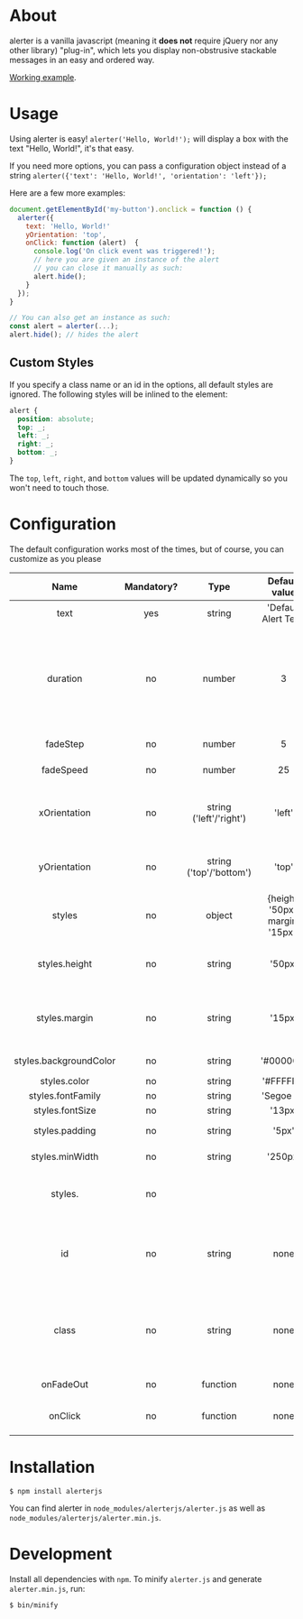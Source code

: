 # About
alerter is a vanilla javascript (meaning it **does not** require jQuery nor any 
other library) "plug-in", which lets you display non-obstrusive stackable 
messages in an easy and ordered way.

[Working example](https://gosukiwi.github.io/alerter/demo.html).

# Usage
Using alerter is easy! ```alerter('Hello, World!');``` will display a box with
the text "Hello, World!", it's that easy.

If you need more options, you can pass a configuration object instead of a 
string ```alerter({'text': 'Hello, World!', 'orientation': 'left'});```

Here are a few more examples:

```javascript
document.getElementById('my-button').onclick = function () {
  alerter({
    text: 'Hello, World!'
    yOrientation: 'top',
    onClick: function (alert)  {
      console.log('On click event was triggered!');
      // here you are given an instance of the alert
      // you can close it manually as such:
      alert.hide();
    }
  });
}                

// You can also get an instance as such:
const alert = alerter(...);
alert.hide(); // hides the alert
```

## Custom Styles
If you specify a class name or an id in the options, all default styles are
ignored. The following styles will be inlined to the element:

```css
alert {
  position: absolute;
  top: _;
  left: _;
  right: _;
  bottom: _;
}
```

The `top`, `left`, `right`, and `bottom` values will be updated dynamically so
you won't need to touch those.

# Configuration
The default configuration works most of the times, but of course, you can 
customize as you please

|Name|Mandatory?|Type|Default value|Description|
|:--:|:--------:|:--:|:-----------:|:---------:|
|text|yes|string|'Default Alert Text'|Alert text|
|duration|no|number|3|Number of seconds before fadeOut (if onClick is set, starts when the alert is clicked)|
|fadeStep|no|number|5|Fade out step|
|fadeSpeed|no|number|25|Fade out speed|
|xOrientation|no|string ('left'/'right')|'left'|Alert placement on horizontal axis|
|yOrientation|no|string ('top'/'bottom')|'top'|Alert placement on vertical axis|
|styles|no|object|{height: '50px', margin: '15px'}|Styles object|
|styles.height|no|string|'50px'|Alert div height in px (Mandatory unit)|
|styles.margin|no|string|'15px'|Alert div margin in px (Mandatory unit)|
|styles.backgroundColor|no|string|'#000000'|Background color|
|styles.color|no|string|'#FFFFFF'|Text color|
|styles.fontFamily|no|string|'Segoe UI'|Font family|
|styles.fontSize|no|string|'13px'|Font size|
|styles.padding|no|string|'5px'|Alert div padding|
|styles.minWidth|no|string|'250px'|Alert div min width|
|styles.<css attribute name>|no|||Any style you want to add on the alert div|
|id|no|string|none|Optional id attribute, if passed, __the default styles will not apply__|
|class|no|string|none|Optional class attribute, if passed, __the default styles will not apply__|
|onFadeOut|no|function|none|Called after fadeOut|
|onClick|no|function|none|Called on click event once|

# Installation

    $ npm install alerterjs
    
You can find alerter in `node_modules/alerterjs/alerter.js` as well as `node_modules/alerterjs/alerter.min.js`.

# Development

Install all dependencies with `npm`. To minify `alerter.js` and generate
`alerter.min.js`, run:

    $ bin/minify

